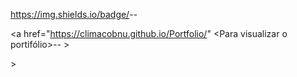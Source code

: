 https://img.shields.io/badge/<LABEL>-<MESSAGE>-<green>


<a href="https://climacobnu.github.io/Portfolio/" <Para visualizar o portifólio>-<Clique aqui>-<green> >
  
<a src="https://climacobnu.github.io/Portfolio/" src="https://img.shields.io/badge/<LABEL>-<MESSAGE>-<COLOR>">>

